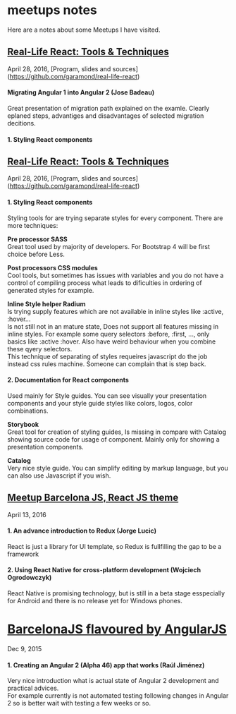 # meetups notes

Here are a notes about some Meetups I have visited.


## [Real-Life React: Tools & Techniques](http://www.meetup.com/AngularJS-ZRH/events/230809085/)  
April 28, 2016, [Program, slides and sources] (https://github.com/garamond/real-life-react)

#### Migrating Angular 1 into Angular 2 (Jose Badeau)  
  Great presentation of migration path explained on the examle. Clearly eplaned steps, advantiges and disadvantages of selected migration decitions.  

#### 1. Styling React components

## [Real-Life React: Tools & Techniques](http://www.meetup.com/Zurich-ReactJS-Meetup/events/230199914/)  
April 28, 2016, [Program, slides and sources] (https://github.com/garamond/real-life-react)

#### 1. Styling React components
  Styling tools for are trying separate styles for every component. There are more techniques:  
  
  **Pre processor SASS**  
  Great tool used by majority of developers. For Bootstrap 4 will be first choice before Less.  
  
  **Post processors CSS modules**  
  Cool tools, but sometimes has issues with variables and you do not have a control of compiling process what leads to dificulties in ordering of generated styles for example.  
  
  **Inline Style helper Radium**  
  Is trying supply features which are not available in inline styles like :active, :hover...  
  Is not still not in an mature state, Does not support all features missing in inline styles. For example some query selectors :before, :first, ..., only basics like :active :hover. Also have weird behaviour when you combine these qyery selectors.  
  This technique of separating of styles requeires javascript do the job instead css rules machine. Someone can complain that is step back.

#### 2. Documentation for React components
  Used mainly for Style guides. You can see visually your presentation components and your style guide styles like colors, logos, color combinations.  

  **Storybook**  
  Great tool for creation of styling guides, Is missing in compare with Catalog showing source code for usage of component.
  Mainly only for showing a presentation components.
  
  **Catalog**  
  Very nice style guide. You can simplify editing by markup language, but you can also use Javascript if you wish.

## [Meetup Barcelona JS, React JS theme](http://www.meetup.com/BarcelonaJS/events/229636754/)  
April 13, 2016

#### 1. An advance introduction to Redux (Jorge Lucic)  
  React is just a library for UI template, so Redux is fullfilling the gap to be a framework  

#### 2. Using React Native for cross-platform development (Wojciech Ogrodowczyk)  
  React Native is promising technology, but is still in a beta stage esspecially for Android and there is no release yet for Windows phones.

# [BarcelonaJS flavoured by AngularJS](http://www.meetup.com/BarcelonaJS/events/224140364/)  
Dec 9, 2015

#### 1. Creating an Angular 2 (Alpha 46) app that works (Raúl Jiménez)  
  Very nice introduction what is actual state of Angular 2 development and practical advices.  
  For example currently is not automated testing following changes in Angular 2 so is better wait with testing a few weeks or so.
